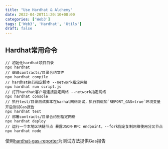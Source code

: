 ```yaml
---
title: "Use Hardhat & Alchemy"
date: 2022-04-20T11:20:10+08:00
categories: ['Web3']
tags: ['Web3', 'Hardhat', 'Utils']
draft: false
---
```


## Hardhat常用命令
```
// 初始化hardhat项目目录
npx hardhat
// 编译contracts/目录合约文件
npx hardhat compile
// hardhat执行指定脚本 --network指定网络
npx hardhat run script.js
// 打开hardhat客户端连接指定网络 --network指定网络
npx hardhat console
// 执行test/目录测试脚本在harhat网络测试，执行前缀加`REPORT_GAS=true`环境变量开启测试Gas报告
npx hardhat test
// 部署contracts/目录合约到指定网络
npx hardhat deploy
// 运行一个本地区块链节点 暴露JSON-RPC endpoint，--fork指定复制网络使用分叉节点
npx hardhat node
```

使用[hardhat-gas-reporter](https://www.npmjs.com/package/hardhat-gas-reporter)为测试方法提供Gas报告
